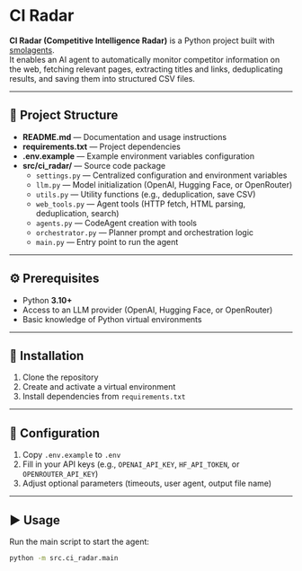 # CI Radar

**CI Radar (Competitive Intelligence Radar)** is a Python project built with [smolagents](https://huggingface.co/docs/smolagents/index).  
It enables an AI agent to automatically monitor competitor information on the web, fetching relevant pages, extracting titles and links, deduplicating results, and saving them into structured CSV files.

---

## 📂 Project Structure

- **README.md** — Documentation and usage instructions  
- **requirements.txt** — Project dependencies  
- **.env.example** — Example environment variables configuration  
- **src/ci_radar/** — Source code package  
  - `settings.py` — Centralized configuration and environment variables  
  - `llm.py` — Model initialization (OpenAI, Hugging Face, or OpenRouter)  
  - `utils.py` — Utility functions (e.g., deduplication, save CSV)  
  - `web_tools.py` — Agent tools (HTTP fetch, HTML parsing, deduplication, search)  
  - `agents.py` — CodeAgent creation with tools  
  - `orchestrator.py` — Planner prompt and orchestration logic  
  - `main.py` — Entry point to run the agent  

---

## ⚙️ Prerequisites

- Python **3.10+**  
- Access to an LLM provider (OpenAI, Hugging Face, or OpenRouter)  
- Basic knowledge of Python virtual environments  

---

## 🔧 Installation

1. Clone the repository  
2. Create and activate a virtual environment  
3. Install dependencies from `requirements.txt`  

---

## 🔑 Configuration

1. Copy `.env.example` to `.env`  
2. Fill in your API keys (e.g., `OPENAI_API_KEY`, `HF_API_TOKEN`, or `OPENROUTER_API_KEY`)  
3. Adjust optional parameters (timeouts, user agent, output file name)  

---

## ▶️ Usage

Run the main script to start the agent:

```bash
python -m src.ci_radar.main
